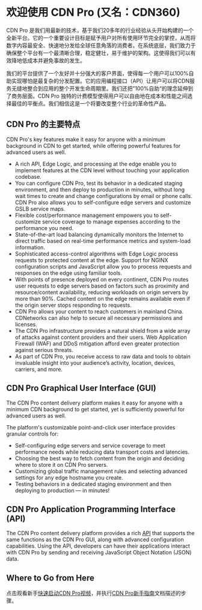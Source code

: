 # 欢迎使用 CDN Pro (又名：CDN360)

CDN Pro 是我们用最新的技术，基于我们20多年的行业经验从头开始构建的一个全新平台。它的一个重要设计目标是赋予用户对所有使用环节完全的掌控，从而将数字内容最安全、快速地分发给全球任意角落的消费者。在系统底层，我们致力于确保整个平台有一个最清晰合理，稳定健壮，易于维护的架构。这使得我们可以有效降地低成本并避免事故的发生。

我们的平台提供了一个友好并十分强大的客户界面，使得每一个用户可以100%自助实现哪怕是最复杂的分发配置。它的应用编程接口（API）让用户可以将CDN服务无缝地整合到应用的整个开发生命周期里。我们还把”100%自助“的理念延伸到了商务层面。CDN Pro 独特的计费模型使得用户可以自由地在成本和性能之间选择最佳的平衡点。我们相信这是一个将要改变整个行业的革命性产品。

## CDN Pro 的主要特点

CDN Pro's key features make it easy for anyone with a minimum background in CDN to get started, while offering powerful features for advanced users as well.
- A rich API, Edge Logic, and processing at the edge enable you to implement features at the CDN level without touching your application codebase.
- You can configure CDN Pro, test its behavior in a dedicated staging environment, and then deploy to production in minutes, without long wait times to create and change configurations by email or phone calls. CDN Pro also allows you to self-configure edge servers and customize GSLB service maps.
- Flexible cost/performance management empowers you to self-customize service coverage to manage expenses according to the performance you need.
- State-of-the-art load balancing dynamically monitors the Internet to direct traffic based on real-time performance metrics and system-load information.
- Sophisticated access-control algorithms with Edge Logic process requests to protected content at the edge. Support for NGINX configuration scripts and JavaScript allow you to process requests and responses on the edge using familiar tools.
- With points of presence deployed on every continent, CDN Pro routes user requests to edge servers based on factors such as proximity and resource/content availability, reducing workloads on origin servers by more than 90%. Cached content on the edge remains available even if the origin server stops responding to requests.
- CDN Pro allows your content to reach customers in mainland China. CDNetworks can also help to secure all necessary permissions and licenses.
- The CDN Pro infrastructure provides a natural shield from a wide array of attacks against content providers and their users. Web Application Firewall (WAF) and DDoS mitigation afford even greater protection against serious threats.
- As part of CDN Pro, you receive access to raw data and tools to obtain invaluable insight into your audience’s activity, location, devices, carriers, and more.

## CDN Pro Graphical User Interface (GUI)

The CDN Pro content delivery platform makes it easy for anyone with a minimum CDN background to get started, yet is sufficiently powerful for advanced users as well.

The platform's customizable point-and-click user interface provides granular controls for:

- Self-configuring edge servers and service coverage to meet performance needs while reducing data transport costs and latencies.
- Choosing the best way to fetch content from the origin and deciding where to store it on CDN Pro servers.
- Customizing global traffic management rules and selecting advanced settings for any edge hostname you create.
- Testing behaviors in a dedicated staging environment and then deploying to production — in minutes! 

## CDN Pro Application Programming Interface (API)

The CDN Pro content delivery platform provides a rich [API](</apidocs>) that supports the same functions as the CDN Pro GUI, along with advanced configuration capabilities. Using the API, developers can have their applications interact with CDN Pro by sending and receiving JavaScript Object Notation (JSON) data.

## Where to Go from Here

点击观看新手[快速启动CDN Pro视频](<https://www.cdnetworks.com/wp-content/uploads/videos/cdn360_v1.mp4>)，并执行[CDN Pro新手指南](</docs/getting-started.md>)文档描述的步骤。

